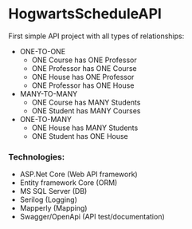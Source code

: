 # HogwartsScheduleAPI
First simple API project with all types of relationships:
- ONE-TO-ONE
    - ONE Course has ONE Professor
    - ONE Professor has ONE Course
    - ONE House has ONE Professor
    - ONE Professor has ONE House
- MANY-TO-MANY
    - ONE Course has MANY Students
    - ONE Student has MANY Courses
- ONE-TO-MANY
    - ONE House has MANY Students
    - ONE Student has ONE House

### Technologies:
- ASP.Net Core (Web API framework)
- Entity framework Core (ORM)
- MS SQL Server (DB)
- Serilog (Logging)
- Mapperly (Mapping)
- Swagger/OpenApi (API test/documentation)

